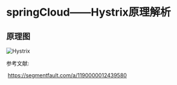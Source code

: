# springCloud——Hystrix原理解析

## 原理图

![Hystrix](https://image-static.segmentfault.com/369/876/3698765333-5a334916742e3)

参考文献:

​	https://segmentfault.com/a/1190000012439580

